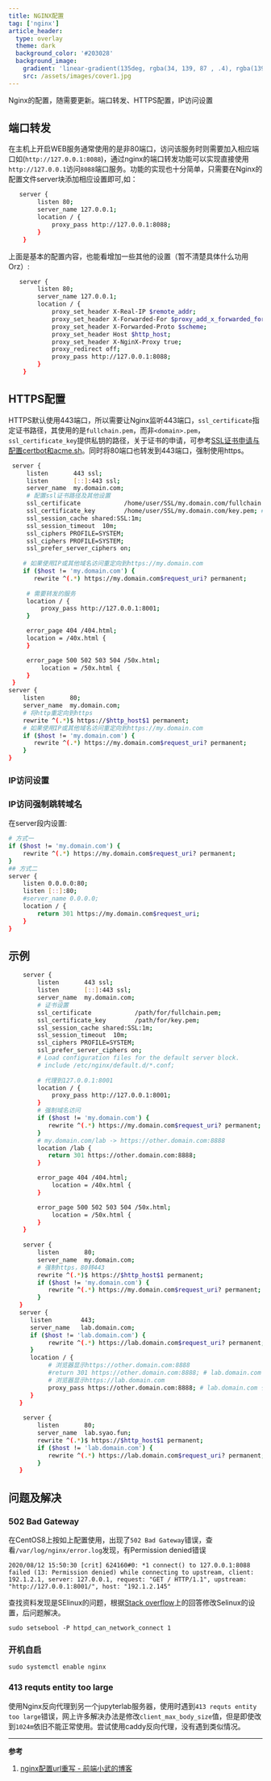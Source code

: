 ```yaml
---
title: NGINX配置
tag: ['nginx']
article_header:
  type: overlay
  theme: dark
  background_color: '#203028'
  background_image:
    gradient: 'linear-gradient(135deg, rgba(34, 139, 87 , .4), rgba(139, 34, 139, .4))'
    src: /assets/images/cover1.jpg
---
```


Nginx的配置，随需要更新。端口转发、HTTPS配置，IP访问设置

<!--more-->

## 端口转发

在主机上开启WEB服务通常使用的是非80端口，访问该服务时则需要加入相应端口如(`http://127.0.0.1:8088`)，通过nginx的端口转发功能可以实现直接使用`http://127.0.0.1`访问`8088`端口服务。功能的实现也十分简单，只需要在Nginx的配置文件server块添加相应设置即可,如： 

```bash
   server {
	    listen 80;
        server_name 127.0.0.1;
        location / {
            proxy_pass http://127.0.0.1:8088;
        }
    }
```

上面是基本的配置内容，也能看增加一些其他的设置（暂不清楚具体什么功用Orz）:

```bash
   server {
	    listen 80;
        server_name 127.0.0.1;
        location / {
            proxy_set_header X-Real-IP $remote_addr;
            proxy_set_header X-Forwarded-For $proxy_add_x_forwarded_for;
            proxy_set_header X-Forwarded-Proto $scheme;
            proxy_set_header Host $http_host;
            proxy_set_header X-NginX-Proxy true;
            proxy_redirect off;
            proxy_pass http://127.0.0.1:8088;
        }
    }
```

## HTTPS配置

HTTPS默认使用443端口，所以需要让Nginx监听443端口，`ssl_certificate`指定证书路径，其使用的是`fullchain.pem`，而非`<domain>.pem`，`ssl_certificate_key`提供私钥的路径，关于证书的申请，可参考[SSL证书申请与配置certbot和acme.sh](http://aaa.com)。同时将80端口也转发到443端口，强制使用https。


```bash
 server {
     listen       443 ssl;
     listen       [::]:443 ssl;
     server_name  my.domain.com;
     # 配置ssl证书路径及其他设置
     ssl_certificate            /home/user/SSL/my.domain.com/fullchain.pem; # 证书
     ssl_certificate_key        /home/user/SSL/my.domain.com/key.pem; # 证书key
     ssl_session_cache shared:SSL:1m;
     ssl_session_timeout  10m;
     ssl_ciphers PROFILE=SYSTEM;
     ssl_ciphers PROFILE=SYSTEM;
     ssl_prefer_server_ciphers on;
     
    # 如果使用IP或其他域名访问重定向到https://my.domain.com
    if ($host != 'my.domain.com') {
       rewrite ^(.*) https://my.domain.com$request_uri? permanent;
       
     # 需要转发的服务
     location / {
         proxy_pass http://127.0.0.1:8001;
     }

     error_page 404 /404.html;
     location = /40x.html {
     }

     error_page 500 502 503 504 /50x.html;
         location = /50x.html {
     }
 }
server {
    listen       80;
    server_name  my.domain.com;
    # 将http重定向到https
    rewrite ^(.*)$ https://$http_host$1 permanent;
    # 如果使用IP或其他域名访问重定向到https://my.domain.com
    if ($host != 'my.domain.com') {
       rewrite ^(.*) https://my.domain.com$request_uri? permanent;
    }
}
```

###  IP访问设置

### IP访问强制跳转域名

在server段内设置:

```bash
# 方式一
if ($host != 'my.domain.com') {
    rewrite ^(.*) https://my.domain.com$request_uri? permanent;
}
## 方式二
server {
    listen 0.0.0.0:80;
    listen [::]:80;
    #server_name 0.0.0.0;
    location / {
        return 301 https://my.domain.com$request_uri;
    }
}
```

## 示例

```bash
    server {
        listen       443 ssl;
        listen       [::]:443 ssl;
        server_name  my.domain.com;
        # 证书设置
        ssl_certificate            /path/for/fullchain.pem;
        ssl_certificate_key        /path/for/key.pem;
        ssl_session_cache shared:SSL:1m;
        ssl_session_timeout  10m;
        ssl_ciphers PROFILE=SYSTEM;
        ssl_prefer_server_ciphers on;
        # Load configuration files for the default server block.
        # include /etc/nginx/default.d/*.conf;
        
        # 代理到127.0.0.1:8001
        location / {
            proxy_pass http://127.0.0.1:8001;
        }
        # 强制域名访问
        if ($host != 'my.domain.com') {
           rewrite ^(.*) https://my.domain.com$request_uri? permanent;
        }
        # my.domain.com/lab -> https://other.domain.com:8888
        location /lab {
           return 301 https://other.domain.com:8888;
        }

        error_page 404 /404.html;
            location = /40x.html {
        }

        error_page 500 502 503 504 /50x.html;
            location = /50x.html {
        }
    }
   
    server {
        listen       80;
        server_name  my.domain.com;
        # 强制https，80转443
        rewrite ^(.*)$ https://$http_host$1 permanent;
        if ($host != 'my.domain.com') {
           rewrite ^(.*) https://my.domain.com$request_uri? permanent;
        } 
   }
   server {
      listen        443;
      server_name   lab.domain.com;
      if ($host != 'lab.domain.com') {
           rewrite ^(.*) https://lab.domain.com$request_uri? permanent;
      }
      location / {
           # 浏览器显示https://other.domain.com:8888
           #return 301 https://other.domain.com:8888; # lab.domain.com -> https://other.domain.com:8888
           # 浏览器显示https://lab.domain.com
           proxy_pass https://other.domain.com:8888; # lab.domain.com 代理https://other.domain.com:8888
      }
   }
   
    server {
        listen       80;
        server_name  lab.syao.fun;
        rewrite ^(.*)$ https://$http_host$1 permanent;
        if ($host != 'lab.domain.com') {
           rewrite ^(.*) https://lab.domain.com$request_uri? permanent;
        } 
   }
```

## 问题及解决

### 502 Bad Gateway

在CentOS8上按如上配置使用，出现了`502 Bad Gateway`错误，查看`/var/log/nginx/error.log`发现，有Permission denied错误

```
2020/08/12 15:50:30 [crit] 624160#0: *1 connect() to 127.0.0.1:8088 failed (13: Permission denied) while connecting to upstream, client: 192.1.2.1, server: 127.0.0.1, request: "GET / HTTP/1.1", upstream: "http://127.0.0.1:8001/", host: "192.1.2.145"
```

查找资料发现是SElinux的问题，根据[Stack overflow](https://stackoverflow.com/questions/23948527/13-permission-denied-while-connecting-to-upstreamnginx)上的回答修改Selinux的设置，后问题解决。

```shell
sudo setsebool -P httpd_can_network_connect 1
```

### 开机自启

```shell
sudo systemctl enable nginx
```

### 413 requts entity too large

使用Nginx反向代理到另一个jupyterlab服务器，使用时遇到`413 requts entity too large`错误，网上许多解决办法是修改`client_max_body_size`值，但是即使改到`1024m`依旧不能正常使用。尝试使用caddy反向代理，没有遇到类似情况。

---

**参考**

1. [nginx配置url重写 - 前端小武的博客](https://xuexb.com/post/nginx-url-rewrite.html)